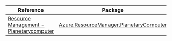 | Reference | Package | Source |
|---|---|---|
|[Resource Management - Planetarycomputer](resourcemanager.planetarycomputer-readme.md)|[Azure.ResourceManager.PlanetaryComputer](https://www.nuget.org/packages/Azure.ResourceManager.PlanetaryComputer)|[GitHub](https://github.com/Azure/azure-sdk-for-net/blob/main/sdk/planetarycomputer/Azure.ResourceManager.PlanetaryComputer)|
